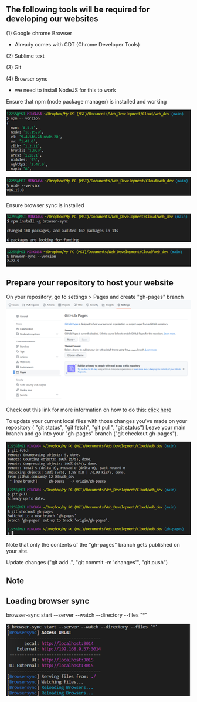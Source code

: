 ## The following tools will be required for developing our websites 
(1)  Google chrome Browser
- Already comes with CDT (Chrome Developer Tools)

(2) Sublime text 

(3) Git

(4) Browser sync
- we need to install NodeJS for this to work

Ensure that npm (node package manager) is installed and working

![nodejs](./images/npm.PNG)

![nodejs](./images/nodejs.PNG)

Ensure browser sync is installed 

![nodejs](./images/browser_syn_1.PNG)

![nodejs](./images/browser_syn.PNG)

## Prepare your repository to host your website
On your repository, go to settings > Pages and create "gh-pages" branch
![nodejs](./images/repo.PNG)

Check out this link for more information on how to do this:
[click here](https://happycoding.io/tutorials/html/github-pages)

To update your current local files with those changes you've made on your repository ( "git status", "git fetch", "git pull", "git status")
Leave your main branch and go into your "gh-pages" branch ("git checkout gh-pages").

![nodejs](./images/checkout.PNG)

Note that only the contents of the "gh-pages" branch gets published on your site.

Update changes ("git add .", "git commit -m 'changes'", "git push")

## Note
## Loading browser sync

browser-sync start --server --watch --directory --files "*"

![browser_syn](./images/browsersync.PNG)
